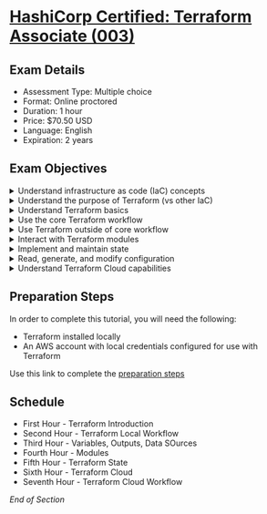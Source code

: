 # [HashiCorp Certified: Terraform Associate (003)](https://www.hashicorp.com/certification/terraform-associate-next)

## Exam Details
* Assessment Type: Multiple choice
* Format: Online proctored
* Duration: 1 hour
* Price:	$70.50 USD
* Language:	English
* Expiration:	2 years

## Exam Objectives

<details class="faq box"><summary>Understand infrastructure as code (IaC) concepts</summary>
<p>

[Understand infrastructure as code (IaC) concepts](https://developer.hashicorp.com/terraform/tutorials/certification-003/associate-study-003#learn-about-infrastructure-as-code-iac)
* Explain what IaC is
* Describe advantages of IaC patterns

</p>
</details>

<details class="faq box"><summary>Understand the purpose of Terraform (vs other IaC)</summary>
<p>

Understand the purpose of Terraform (vs other IaC)
* Explain multi-cloud and provider-agnostic benefits
* Explain the benefits of state

</p>
</details>

<details class="faq box"><summary>Understand Terraform basics</summary>
<p>

[Understand Terraform basics](https://developer.hashicorp.com/terraform/tutorials/certification-003/associate-study-003#review-terraform-fundamentals)
* Install and version Terraform providers
* Describe plugin-based architecture
* Write Terraform configuration using multiple providers
* Describe how Terraform finds and fetches providers

</p>
</details>

<details class="faq box"><summary>Use the core Terraform workflow</summary>
<p>

[Use the core Terraform workflow](https://developer.hashicorp.com/terraform/tutorials/certification-003/associate-study-003#navigate-the-core-workflow)
* Describe Terraform workflow ( Write -> Plan -> Create )
* Initialize a Terraform working directory (`terraform init`)
* Validate a Terraform configuration (`terraform validate`)
* Generate and review an execution plan for Terraform (`terraform plan`)
* Execute changes to infrastructure with Terraform (`terraform apply`)
* Destroy Terraform managed infrastructure (`terraform destroy`)
* Apply formatting and style adjustments to a configuration (`terraform fmt`)

</p>
</details>

<details class="faq box"><summary>Use Terraform outside of core workflow</summary>
<p>

[Use Terraform outside of core workflow](https://developer.hashicorp.com/terraform/tutorials/certification-003/associate-study-003#learn-more-subcommands)
* Describe when to use `terraform import` to import existing infrastructure into your Terraform state
* Use `terraform state` to view Terraform state
* Describe when to enable verbose logging and what the outcome/value is

</p>
</details>

<details class="faq box"><summary>Interact with Terraform modules</summary>
<p>

[Interact with Terraform modules](https://developer.hashicorp.com/terraform/tutorials/certification-003/associate-study-003#use-and-create-modules)
* Contrast and use different module source options including the public Terraform Module Registry
* Interact with module inputs and outputs
* Describe variable scope within modules/child modules
* Set module version

</p>
</details>

<details class="faq box"><summary>Implement and maintain state</summary>
<p>

[Implement and maintain state](https://developer.hashicorp.com/terraform/tutorials/certification-003/associate-study-003#manage-state)
* Describe default `local` backend
* Describe state locking
* Handle backend and cloud integration authentication methods
* Differentiate remote state back end options
* Manage resource drift and Terraform state
* Describe `backend` block and cloud integration in configuration
* Understand secret management in state files

</p>
</details>

<details class="faq box"><summary>Read, generate, and modify configuration</summary>
<p>

Read, generate, and modify configuration
* Demonstrate use of variables and outputs
* Describe secure secret injection best practice
* Understand the use of collection and structural types
* Create and differentiate `resource` and `data` configuration
* Use resource addressing and resource parameters to connect resources together
* Use HCL and Terraform functions to write configuration
* Describe built-in dependency management (order of execution based)

</p>
</details>

<details class="faq box"><summary>Understand Terraform Cloud capabilities</summary>
<p>

[Understand Terraform Cloud capabilities](https://developer.hashicorp.com/terraform/tutorials/certification-003/associate-study-003#understand-terraform-cloud)
* Explain how Terraform Cloud helps to manage infrastructure
* Describe how Terraform Cloud enables collaboration and governance

</p>
</details>

## Preparation Steps 

In order to complete this tutorial, you will need the following:
* Terraform installed locally
* An AWS account with local credentials configured for use with Terraform

Use this link to complete the [preparation steps]()


## Schedule 

* First Hour - Terraform Introduction
* Second Hour - Terraform Local Workflow
* Third Hour - Variables, Outputs, Data SOurces
* Fourth Hour - Modules
* Fifth Hour - Terraform State
* Sixth Hour - Terraform Cloud
* Seventh Hour - Terraform Cloud Workflow

*End of Section*